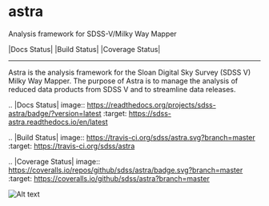 astra
==============================

Analysis framework for SDSS-V/Milky Way Mapper

|Docs Status| |Build Status| |Coverage Status|

------------

Astra is the analysis framework for the Sloan Digital Sky Survey (SDSS V) Milky
Way Mapper. The purpose of Astra is to manage the analysis of reduced data
products from SDSS V and to streamline data releases.

.. |Docs Status| image:: https://readthedocs.org/projects/sdss-astra/badge/?version=latest
   :target: https://sdss-astra.readthedocs.io/en/latest

.. |Build Status| image:: https://travis-ci.org/sdss/astra.svg?branch=master
   :target: https://travis-ci.org/sdss/astra

.. |Coverage Status| image:: https://coveralls.io/repos/github/sdss/astra/badge.svg?branch=master
   :target: https://coveralls.io/github/sdss/astra?branch=master


![Alt text](docs/astra-migrate-2024-11-24.gif)

